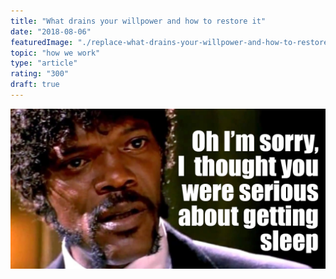 ```yaml
---
title: "What drains your willpower and how to restore it"
date: "2018-08-06"
featuredImage: "./replace-what-drains-your-willpower-and-how-to-restore-it-mike-zetlow.png"
topic: "how we work"
type: "article"
rating: "300"
draft: true
---
```


![](replace-what-drains-your-willpower-and-how-to-restore-it-mike-zetlow.png)